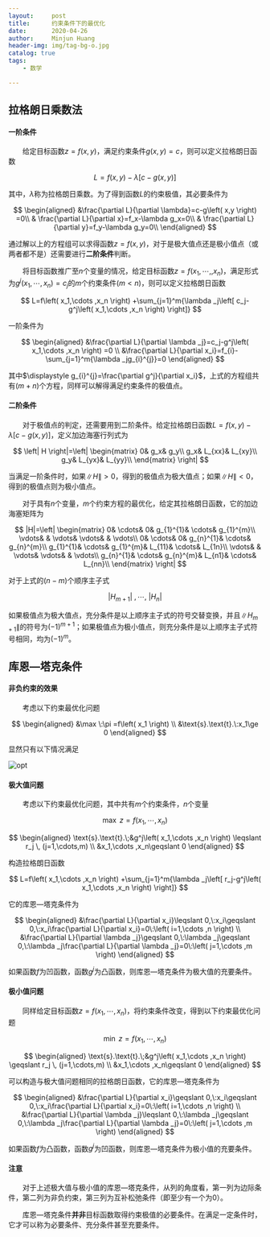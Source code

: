 ```yaml
---
layout:     post
title:      约束条件下的最优化
date:       2020-04-26
author:     Minjun Huang
header-img: img/tag-bg-o.jpg
catalog: true
tags:
    - 数学

---
```


<head>
    <script src="https://cdn.mathjax.org/mathjax/latest/MathJax.js?config=TeX-AMS-MML_HTMLorMML" type="text/javascript"></script>
    <script type="text/x-mathjax-config">
        MathJax.Hub.Config({
            tex2jax: {
            skipTags: ['script', 'noscript', 'style', 'textarea', 'pre'],
            inlineMath: [['$','$']]
            }
        });
    </script>
</head>

## 拉格朗日乘数法

#### 一阶条件

&emsp;&emsp;给定目标函数$z=f(x,y)$，满足约束条件$g(x,y)=c$，则可以定义拉格朗日函数


$$
L=f\left( x,y \right) -\lambda \left[ c-g\left( x,y \right) \right]
$$


其中，$\lambda$称为拉格朗日乘数。为了得到函数$L$的约束极值，其必要条件为


$$
\begin{aligned}
&\frac{\partial L}{\partial \lambda}=c-g\left( x,y \right) =0\\
&	\frac{\partial L}{\partial x}=f_x-\lambda g_x=0\\
&	\frac{\partial L}{\partial y}=f_y-\lambda g_y=0\\
\end{aligned}
$$


通过解以上的方程组可以求得函数$z=f(x,y)$，对于是极大值点还是极小值点（或两者都不是）还需要进行**二阶条件**判断。



&emsp;&emsp;将目标函数推广至$n$个变量的情况，给定目标函数$z=f(x_1,\cdots,,x_n)$，满足形式为$g^j\left( x_1,\cdots ,x_n \right) =c_j$的$m$个约束条件($m<n$)，则可以定义拉格朗日函数


$$
L=f\left( x_1,\cdots ,x_n \right) +\sum_{j=1}^m{\lambda _j\left[ c_j-g^j\left( x_1,\cdots ,x_n \right) \right]}
$$


一阶条件为


$$
\begin{aligned}
&\frac{\partial L}{\partial \lambda _j}=c_j-g^j\left( x_1,\cdots ,x_n \right) =0
\\
&\frac{\partial L}{\partial x_i}=f_{i}-\sum_{j=1}^m{\lambda _jg_{i}^{j}}=0
\end{aligned}
$$


其中$\displaystyle g_{i}^{j}=\frac{\partial g^j}{\partial x_i}$，上式的方程组共有$(m+n)$个方程，同样可以解得满足约束条件的极值点。

#### 二阶条件

&emsp;&emsp;对于极值点的判定，还需要用到二阶条件。给定拉格朗日函数$L=f(x,y)-\lambda [c-g(x,y)]$，定义加边海塞行列式为


$$
\left| H \right|=\left| \begin{matrix}
	0&		g_x&		g_y\\
	g_x&		L_{xx}&		L_{xy}\\
	g_y&		L_{yx}&		L_{yy}\\
\end{matrix} \right|
$$


当满足一阶条件时，如果$\| H \|>0$，得到的极值点为极大值点；如果$\| H \|<0$，得到的极值点则为极小值点。

&emsp;&emsp;对于具有$n$个变量，$m$个约束方程的最优化，给定其拉格朗日函数，它的加边海塞矩阵为


$$
|H|=\left| \begin{matrix}
	0&		\cdots&		0&		g_{1}^{1}&		\cdots&		g_{1}^{m}\\
	\vdots&		&		\vdots&		\vdots&		&		\vdots\\
	0&		\cdots&		0&		g_{n}^{1}&		\cdots&		g_{n}^{m}\\
	g_{1}^{1}&		\cdots&		g_{1}^{m}&		L_{11}&		\cdots&		L_{1n}\\
	\vdots&		&		\vdots&		\vdots&		&		\vdots\\
	g_{n}^{1}&		\cdots&		g_{n}^{m}&		L_{n1}&		\cdots&		L_{nn}\\
\end{matrix} \right|
$$


对于上式的$(n-m)$个顺序主子式


$$
\left| H_{m+1} \right|\:,\cdots ,\:\left| H_n \right|
$$


如果极值点为极大值点，充分条件是以上顺序主子式的符号交替变换，并且$\|H_{m+1}\|$的符号为$(-1)^{m+1}$；如果极值点为极小值点，则充分条件是以上顺序主子式符号相同，均为$(-1)^m$。

## 库恩—塔克条件

#### 非负约束的效果

&emsp;&emsp;考虑以下约束最优化问题


$$
\begin{aligned}
&\max \:\pi =f\left( x_1 \right) 
\\
&\text{s}.\text{t}.\:x_1\ge 0
\end{aligned}
$$


显然只有以下情况满足

![opt](http://q92nu8xp6.bkt.clouddn.com/QQ%E6%88%AA%E5%9B%BE20200426183734.png)

#### 极大值问题

&emsp;&emsp;考虑以下约束最优化问题，其中共有$m$个约束条件，$n$个变量


$$
\max \:z=f\left( x_1,\cdots ,x_n \right)
$$

$$
\begin{aligned}
\text{s}.\text{t}.\;&g^j\left( x_1,\cdots ,x_n \right) \leqslant r_j \, (j=1,\cdots,m)
\\
&x_1,\cdots ,x_n\geqslant 0
\end{aligned}
$$



构造拉格朗日函数


$$
L=f\left( x_1,\cdots ,x_n \right) +\sum_{j=1}^m{\lambda _j\left[ r_j-g^j\left( x_1,\cdots ,x_n \right) \right]}
$$


它的库恩—塔克条件为


$$
\begin{aligned}
&\frac{\partial L}{\partial x_i}\leqslant 0,\:x_i\geqslant 0,\:x_i\frac{\partial L}{\partial x_i}=0\:\left( i=1,\cdots ,n \right) 
\\
&\frac{\partial L}{\partial \lambda _j}\geqslant 0,\:\lambda _j\geqslant 0,\:\lambda _j\frac{\partial L}{\partial \lambda _j}=0\:\left( j=1,\cdots ,m \right) 
\end{aligned}
$$


如果函数$f$为凹函数，函数$g^j$为凸函数，则库恩—塔克条件为极大值的充要条件。

#### 极小值问题

&emsp;&emsp;同样给定目标函数$z=f(x_1,\cdots,x_n)$，将约束条件改变，得到以下约束最优化问题


$$
\min \:z=f\left( x_1,\cdots ,x_n \right)
$$

$$
\begin{aligned}
\text{s}.\text{t}.\;&g^j\left( x_1,\cdots ,x_n \right) \geqslant r_j \, (j=1,\cdots,m)
\\
&x_1,\cdots ,x_n\geqslant 0
\end{aligned}
$$



可以构造与极大值问题相同的拉格朗日函数，它的库恩—塔克条件为


$$
\begin{aligned}
&\frac{\partial L}{\partial x_i}\geqslant 0,\:x_i\geqslant 0,\:x_i\frac{\partial L}{\partial x_i}=0\:\left( i=1,\cdots ,n \right) 
\\
&\frac{\partial L}{\partial \lambda _j}\leqslant 0,\:\lambda _j\geqslant 0,\:\lambda _j\frac{\partial L}{\partial \lambda _j}=0\:\left( j=1,\cdots ,m \right) 
\end{aligned}
$$


如果函数$f$为凸函数，函数$g^j$为凹函数，则库恩—塔克条件为极小值的充要条件。

#### 注意

&emsp;&emsp;对于上述极大值与极小值的库恩—塔克条件，从列的角度看，第一列为边际条件，第二列为非负约束，第三列为互补松弛条件（即至少有一个为0）。

&emsp;&emsp;库恩—塔克条件**并非**目标函数取得约束极值的必要条件。在满足一定条件时，它才可以称为必要条件、充分条件甚至充要条件。